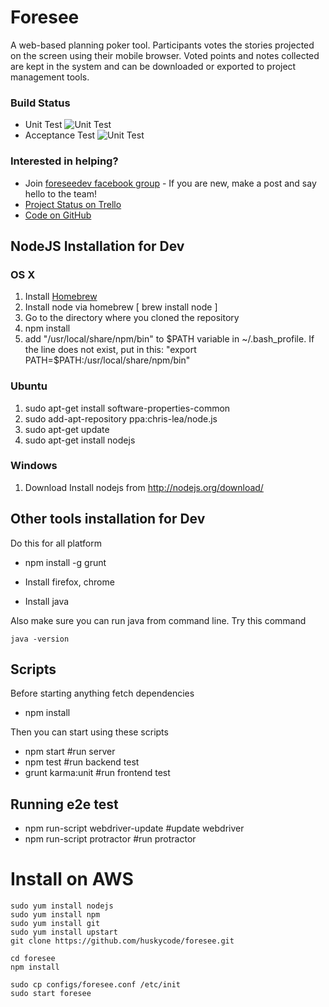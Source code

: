 Foresee
=======
A web-based planning poker tool. Participants votes the stories projected on the screen using their mobile browser.
Voted points and notes collected are kept in the system and can be downloaded or exported to project management 
tools.

### Build Status
* Unit Test ![Unit Test](http://teamcity.huskycode.com/app/rest/builds/buildType:bt3/statusIcon)
* Acceptance Test ![Unit Test](http://teamcity.huskycode.com/app/rest/builds/buildType:bt4/statusIcon)

### Interested in helping?

* Join [foreseedev facebook group](https://www.facebook.com/groups/foreseedev) - If you are new, make a post and say hello to the team!
* [Project Status on Trello](https://trello.com/b/BMW2lM2n)
* [Code on GitHub](https://github.com/huskycode/foresee)

NodeJS Installation for Dev
-----------
### OS X
1. Install [Homebrew](http://mxcl.github.com/homebrew/)
2. Install node via homebrew [ brew install node ]
3. Go to the directory where you cloned the repository
4. npm install
5. add "/usr/local/share/npm/bin" to $PATH variable in ~/.bash_profile. If the line does not exist, put in this: "export PATH=$PATH:/usr/local/share/npm/bin"

### Ubuntu
1. sudo apt-get install software-properties-common
2. sudo add-apt-repository ppa:chris-lea/node.js
3. sudo apt-get update
4. sudo apt-get install nodejs

### Windows
1. Download Install nodejs from http://nodejs.org/download/

Other tools installation for Dev
-----------

Do this for all platform


* npm install -g grunt

* Install firefox, chrome
* Install java

Also make sure you can run java from command line. Try this command

    java -version

Scripts
----------
Before starting anything fetch dependencies
* npm install

Then you can start using these scripts
* npm start #run server
* npm test #run backend test
* grunt karma:unit #run frontend test

Running e2e test
-----------
* npm run-script webdriver-update #update webdriver
* npm run-script protractor #run protractor

Install on AWS
==============
    sudo yum install nodejs
    sudo yum install npm
    sudo yum install git
    sudo yum install upstart
    git clone https://github.com/huskycode/foresee.git
    
    cd foresee
    npm install
    
    sudo cp configs/foresee.conf /etc/init
    sudo start foresee
    
